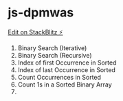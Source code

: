 # js-dpmwas

[Edit on StackBlitz ⚡️](https://stackblitz.com/edit/js-dpmwas)

1. Binary Search (Iterative)
2. Binary Search (Recursive)
3. Index of first Occurrence in Sorted
4. Index of last Occurrence in Sorted
5. Count Occurrences in Sorted
6. Count 1s in a Sorted Binary Array
7. 
